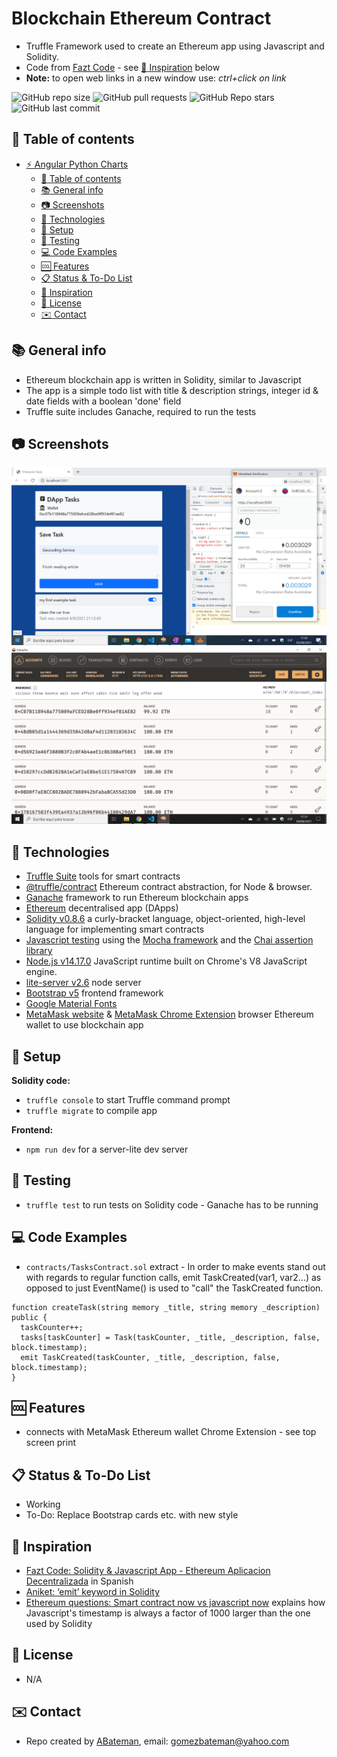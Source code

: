 # Blockchain Ethereum Contract

* Truffle Framework used to create an Ethereum app using Javascript and Solidity.
* Code from [Fazt Code](https://www.youtube.com/channel/UCMn28O1sQGochG94HdlthbA) - see [:clap: Inspiration](#clap-inspiration) below
* **Note:** to open web links in a new window use: _ctrl+click on link_

![GitHub repo size](https://img.shields.io/github/repo-size/AndrewJBateman/blockchain-ethereum-contract?style=plastic)
![GitHub pull requests](https://img.shields.io/github/issues-pr/AndrewJBateman/blockchain-ethereum-contract?style=plastic)
![GitHub Repo stars](https://img.shields.io/github/stars/AndrewJBateman/blockchain-ethereum-contract?style=plastic)
![GitHub last commit](https://img.shields.io/github/last-commit/AndrewJBateman/blockchain-ethereum-contract?style=plastic)

## :page_facing_up: Table of contents

* [:zap: Angular Python Charts](#zap-angular-python-charts)
  * [:page_facing_up: Table of contents](#page_facing_up-table-of-contents)
  * [:books: General info](#books-general-info)
  * [:camera: Screenshots](#camera-screenshots)
  * [:signal_strength: Technologies](#signal_strength-technologies)
  * [:floppy_disk: Setup](#floppy_disk-setup)
  * [:flashlight: Testing](#flashlight-testing)
  * [:computer: Code Examples](#computer-code-examples)
  * [:cool: Features](#cool-features)
  * [:clipboard: Status & To-Do List](#clipboard-status--to-do-list)
  * [:clap: Inspiration](#clap-inspiration)
  * [:file_folder: License](#file_folder-license)
  * [:envelope: Contact](#envelope-contact)

## :books: General info

* Ethereum blockchain app is written in Solidity, similar to Javascript
* The app is a simple todo list with title & description strings, integer id & date fields with a boolean 'done' field
* Truffle suite includes Ganache, required to run the tests

## :camera: Screenshots

![Example screenshot](./img/task.png)
![Example screenshot](./img/ganache.png)

## :signal_strength: Technologies

* [Truffle Suite](https://www.trufflesuite.com/) tools for smart contracts
* [@truffle/contract](https://www.npmjs.com/package/@truffle/contract) Ethereum contract abstraction, for Node & browser.
* [Ganache](https://www.trufflesuite.com/ganache) framework to run Ethereum blockchain apps
* [Ethereum](https://ethereum.org/en/dapps/) decentralised app (DApps)
* [Solidity v0.8.6](https://docs.soliditylang.org/en/v0.8.6/) a curly-bracket language, object-oriented, high-level language for implementing smart contracts
* [Javascript testing](https://www.trufflesuite.com/docs/truffle/testing/writing-tests-in-javascript) using the [Mocha framework](https://mochajs.org/) and the [Chai assertion library](https://www.chaijs.com/)
* [Node.js v14.17.0](https://nodejs.org/en/) JavaScript runtime built on Chrome's V8 JavaScript engine.
* [lite-server v2.6](https://www.npmjs.com/package/lite-server) node server
* [Bootstrap v5](https://www.npmjs.com/package/bootstrap/v/5.0.0-alpha1) frontend framework
* [Google Material Fonts](https://fonts.google.com/icons)
* [MetaMask website](https://metamask.io/) & [MetaMask Chrome Extension](https://chrome.google.com/webstore/detail/metamask/nkbihfbeogaeaoehlefnkodbefgpgknn/related?hl=en) browser Ethereum wallet to use blockchain app

## :floppy_disk: Setup

**Solidity code:**
* `truffle console` to start Truffle command prompt
* `truffle migrate` to compile app

**Frontend:**
* `npm run dev` for a server-lite dev server

## :flashlight: Testing

* `truffle test` to run tests on Solidity code - Ganache has to be running

## :computer: Code Examples

* `contracts/TasksContract.sol` extract - In order to make events stand out with regards to regular function calls, emit TaskCreated(var1, var2...) as opposed to just EventName() is used to "call" the TaskCreated function.

```solidity
function createTask(string memory _title, string memory _description) public {
  taskCounter++;
  tasks[taskCounter] = Task(taskCounter, _title, _description, false, block.timestamp);
  emit TaskCreated(taskCounter, _title, _description, false, block.timestamp);
}
```

## :cool: Features

* connects with MetaMask Ethereum wallet Chrome Extension - see top screen print

## :clipboard: Status & To-Do List
* Working
* To-Do: Replace Bootstrap cards etc. with new style

## :clap: Inspiration

* [Fazt Code: Solidity & Javascript App - Ethereum Aplicacion Decentralizada](https://www.youtube.com/watch?v=FAMWIoKvfRs&t=76s) in Spanish
* [Aniket: ‘emit’ keyword in Solidity](https://aniketengg.medium.com/emit-keyword-in-solidity-242a679b0e1a)
* [Ethereum questions: Smart contract now vs javascript now](https://ethereum.stackexchange.com/questions/68217/smart-contract-now-vs-javascript-now/68218) explains how Javascript's timestamp is always a factor of 1000 larger than the one used by Solidity

## :file_folder: License

* N/A

## :envelope: Contact

* Repo created by [ABateman](https://github.com/AndrewJBateman), email: gomezbateman@yahoo.com
